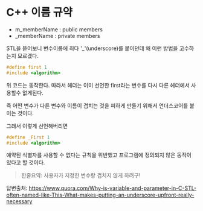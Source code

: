 # C++ 이름 규약

- m_memberName : public members
- _memberName : private members

STL을 뜯어보니 변수이름에 죄다 '_'(underscore)를 붙이던데 왜 이런 방법을 고수하는지 모르겠다.

```C++
#define first 1
#include <algorithm>
```
위 코드는 동작한다. 따라서 헤더는 이미 선언한 first라는 변수를 다시 다른 헤더에서 사용할수 없게된다.

즉 어떤 변수가 다른 변수와 이름이 겹치는 것을 피하게 만들기 위해서 언더스코어를 붙이는 것이다.

그래서 이렇게 선언해버리면
```C++
#define _First 1
#include <algorithm>
```
예약된 식별자를 사용할 수 없다는 규칙을 위반했고 프로그램에 정의되지 않은 동작이 있다고 할 것이다.

> 한줄요약:
> 사용자가 지정한 변수랑 겹치지 않게 하려구!

답변출처:
https://www.quora.com/Why-is-variable-and-parameter-in-C-STL-often-named-like-This-What-makes-putting-an-underscore-upfront-really-necessary